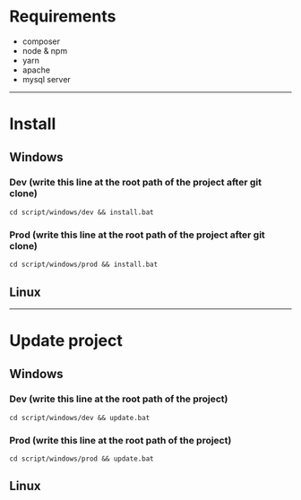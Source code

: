 # Requirements

* composer
* node & npm
* yarn
* apache
* mysql server

- - - -

# Install

## Windows
### Dev (write this line at the root path of the project after git clone)
`cd script/windows/dev && install.bat`
### Prod (write this line at the root path of the project after git clone)
`cd script/windows/prod && install.bat`

## Linux

- - - -

# Update project

## Windows
### Dev (write this line at the root path of the project)
`cd script/windows/dev && update.bat`
### Prod (write this line at the root path of the project)
`cd script/windows/prod && update.bat`

## Linux